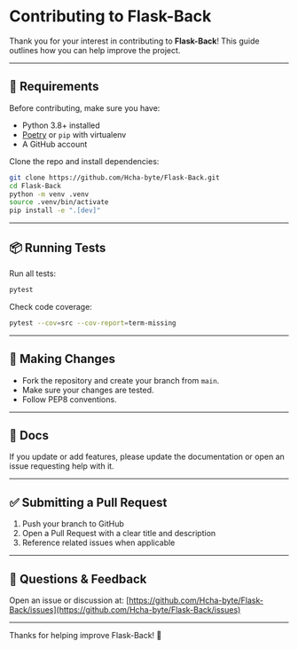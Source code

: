 # Contributing to Flask-Back

Thank you for your interest in contributing to **Flask-Back**! This guide outlines how you can help improve the project.

---

## 🧰 Requirements

Before contributing, make sure you have:

* Python 3.8+ installed
* [Poetry](https://python-poetry.org/) or `pip` with virtualenv
* A GitHub account

Clone the repo and install dependencies:

```bash
git clone https://github.com/Hcha-byte/Flask-Back.git
cd Flask-Back
python -m venv .venv
source .venv/bin/activate
pip install -e ".[dev]"
```

---

## 📦 Running Tests

Run all tests:

```bash
pytest
```

Check code coverage:

```bash
pytest --cov=src --cov-report=term-missing
```

---

## 🔧 Making Changes

* Fork the repository and create your branch from `main`.
* Make sure your changes are tested.
* Follow PEP8 conventions.

---

## 📄 Docs

If you update or add features, please update the documentation or open an issue requesting help with it.

---

## ✅ Submitting a Pull Request

1. Push your branch to GitHub
2. Open a Pull Request with a clear title and description
3. Reference related issues when applicable

---

## 💬 Questions & Feedback

Open an issue or discussion at:
[https://github.com/Hcha-byte/Flask-Back/issues](https://github.com/Hcha-byte/Flask-Back/issues)

---

Thanks for helping improve Flask-Back! 🙌
